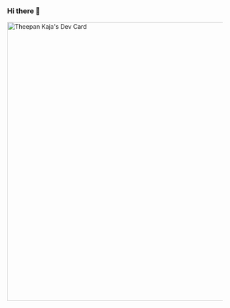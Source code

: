 ### Hi there 👋

<a href="https://app.daily.dev/theepankaja"><img src="https://api.daily.dev/devcards/v2/GNWVbOeZjjUJQeNDphu8c.png?type=wide&r=vi8" width="652" alt="Theepan Kaja's Dev Card"/></a>
<!--
**theepankaja/theepankaja** is a ✨ _special_ ✨ repository because its `README.md` (this file) appears on your GitHub profile.

Here are some ideas to get you started:

🔭 I’m currently working on ...
- 🌱 I’m currently learning ...
- 👯 I’m looking to collaborate on ...
- 🤔 I’m looking for help with ...
- 💬 Ask me about ...
- 📫 How to reach me: ...
- 😄 Pronouns: ...
- ⚡ Fun fact: ...
-->
